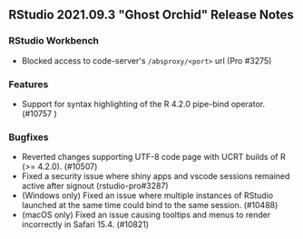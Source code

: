 
## RStudio 2021.09.3 "Ghost Orchid" Release Notes

### RStudio Workbench

* Blocked access to code-server's `/absproxy/<port>` url (Pro #3275)

### Features

* Support for syntax highlighting of the R 4.2.0 pipe-bind operator. (#10757
)
### Bugfixes

* Reverted changes supporting UTF-8 code page with UCRT builds of R (>= 4.2.0). (#10507)
* Fixed a security issue where shiny apps and vscode sessions remained active after signout (rstudio-pro#3287)
* (Windows only) Fixed an issue where multiple instances of RStudio launched at the same time could bind to the same session. (#10488)
* (macOS only) Fixed an issue causing tooltips and menus to render incorrectly in Safari 15.4. (#10821)

